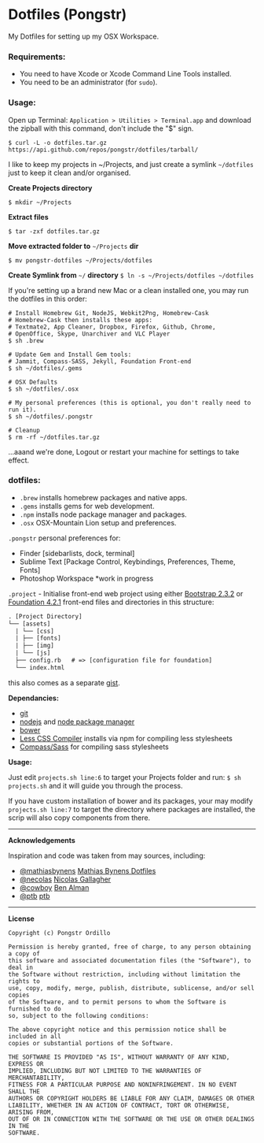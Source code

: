 Dotfiles (Pongstr)
==================

My Dotfiles for setting up my OSX Workspace.

### Requirements:

  - You need to have Xcode or Xcode Command Line Tools installed.
  - You need to be an administrator (for ```sudo```).
  
### Usage:

Open up Terminal: ```Application > Utilities > Terminal.app``` and download the zipball with this command, don't include the "$" sign.

```$ curl -L -o dotfiles.tar.gz https://api.github.com/repos/pongstr/dotfiles/tarball/```

I like to keep my projects in ~/Projects, and just create a symlink ```~/dotfiles``` just to keep it clean and/or organised.

**Create Projects directory**

```$ mkdir ~/Projects```

**Extract files**

```$ tar -zxf dotfiles.tar.gz```

**Move extracted folder to** ```~/Projects``` **dir**

```$ mv pongstr-dotfiles ~/Projects/dotfiles```

**Create Symlink from** ```~/``` **directory**
```$ ln -s ~/Projects/dotfiles ~/dotfiles```

If you're setting up a brand new Mac or a clean installed one, you may run the dotfiles in this order:

```shell
# Install Homebrew Git, NodeJS, Webkit2Png, Homebrew-Cask
# Homebrew-Cask then installs these apps: 
# Textmate2, App Cleaner, Dropbox, Firefox, Github, Chrome, 
# OpenOffice, Skype, Unarchiver and VLC Player
$ sh .brew
```

```shell
# Update Gem and Install Gem tools:
# Jammit, Compass-SASS, Jekyll, Foundation Front-end
$ sh ~/dotfiles/.gems
```

```shell
# OSX Defaults
$ sh ~/dotfiles/.osx
```

```shell
# My personal preferences (this is optional, you don't really need to run it).
$ sh ~/dotfiles/.pongstr
```

```shell
# Cleanup
$ rm -rf ~/dotfiles.tar.gz
```

...aaand we're done, Logout or restart your machine for settings to take effect.


### dotfiles:

- ```.brew```  installs homebrew packages and native apps.
- ```.gems```  installs gems for web development.
- ```.npm```   installs node package manager and packages.
- ```.osx```   OSX-Mountain Lion setup and preferences.
  
```.pongstr``` personal preferences for:
  - Finder [sidebarlists, dock, terminal]
  - Sublime Text [Package Control, Keybindings, Preferences, Theme, Fonts]
  - Photoshop Workspace *work in progress

```.project``` - Initialise front-end web project using either [Bootstrap 2.3.2](http://twitter.github.io/bootstrap/) or [Foundation 4.2.1](http://foundation.zurb.com) front-end files and directories in this structure:
  
```html
. [Project Directory]
└── [assets]
  | └── [css]
  | ├── [fonts]
  | ├── [img]
  | └── [js]
  ├── config.rb   # => [configuration file for foundation]
  └── index.html
```

this also comes as a separate [gist](https://gist.github.com/pongstr/5725667).

  
**Dependancies:**

  - [git](http://git-scm.com)
  - [nodejs](http://nodejs.org) and [node package manager](https://npmjs.org)
  - [bower](http://bower.io)
  - [Less CSS Compiler](http://lesscss.org) installs via npm for compiling less stylesheets
  - [Compass/Sass](http://compass-style.org) for compiling sass stylesheets
 

**Usage:**

Just edit ```projects.sh line:6``` to target your Projects folder and run: ```$ sh projects.sh``` and it will guide you through the process.

If you have custom installation of bower and its packages, your may modify ```projects.sh line:7``` to target the directory where packages are installed, the scrip will also copy components from there.


-------------------------------------------------------------------------------
                  
**Acknowledgements**

Inspiration and code was taken from may sources, including:
  
  - [@mathiasbynens](https://github.com/mathiasbynens/) [Mathias Bynens Dotfiles](https://github.com/mathiasbynens/dotfiles)
  - [@necolas](https://github.com/necolas/)             [Nicolas Gallagher](https://github.com/necolas/dotfiles)
  - [@cowboy](https://github.com/cowboy/)               [Ben Alman](https://github.com/cowboy/dotfiles)
  - [@ptb](https://github.com/ptb/)                     [ptb](https://github.com/ptb/Mac-OS-X-Lion-Setup)



-------------------------------------------------------------------------------

**License**

```
Copyright (c) Pongstr Ordillo

Permission is hereby granted, free of charge, to any person obtaining a copy of 
this software and associated documentation files (the "Software"), to deal in 
the Software without restriction, including without limitation the rights to 
use, copy, modify, merge, publish, distribute, sublicense, and/or sell copies 
of the Software, and to permit persons to whom the Software is furnished to do 
so, subject to the following conditions:

The above copyright notice and this permission notice shall be included in all 
copies or substantial portions of the Software.

THE SOFTWARE IS PROVIDED "AS IS", WITHOUT WARRANTY OF ANY KIND, EXPRESS OR 
IMPLIED, INCLUDING BUT NOT LIMITED TO THE WARRANTIES OF MERCHANTABILITY, 
FITNESS FOR A PARTICULAR PURPOSE AND NONINFRINGEMENT. IN NO EVENT SHALL THE 
AUTHORS OR COPYRIGHT HOLDERS BE LIABLE FOR ANY CLAIM, DAMAGES OR OTHER 
LIABILITY, WHETHER IN AN ACTION OF CONTRACT, TORT OR OTHERWISE, ARISING FROM, 
OUT OF OR IN CONNECTION WITH THE SOFTWARE OR THE USE OR OTHER DEALINGS IN THE 
SOFTWARE.
```
